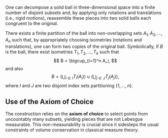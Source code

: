 
One can decompose a solid ball in three-dimensional space into a finite number of disjoint subsets and, by applying only rotations and translations (i.e., rigid motions), reassemble these pieces into two solid balls each congruent to the original.

There exists a finite partition of the ball into non-overlapping sets $A_1, A_2, \ldots, A_n$ such that, by appropriately choosing isometries (rotations and translations), one can form two copies of the original ball. Symbolically, if $B$ is the ball, there exist isometries $T_1, T_2, \ldots, T_k$ such that
$$
B = \bigcup_{i=1}^n A_i,
$$
and also
$$
B = \left(\bigcup_{i \in I} T_i(A_i)\right) \cup \left(\bigcup_{j \in J} T_j(A_j)\right),
$$
where $I$ and $J$ are two disjoint index sets partitioning $\{1, \ldots, n\}$.

## Use of the Axiom of Choice

The construction relies on the **axiom of choice** to select points from uncountably many subsets, yielding pieces that are not Lebesgue measurable. This non-measurability is crucial since it sidesteps the usual constraints of volume conservation in classical measure theory.